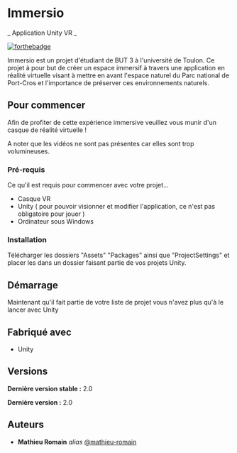 # Immersio
_ Application Unity VR _

[![forthebadge](http://forthebadge.com/images/badges/built-with-love.svg)](http://forthebadge.com)  

Immersio est un projet d'étudiant de BUT 3 à l'université de Toulon. Ce projet à pour but de créer un espace immersif à travers une application en réalité virtuelle visant à mettre en avant l'espace naturel du Parc national de Port-Cros et l'importance de préserver ces environnements naturels.

## Pour commencer

Afin de profiter de cette expérience immersive veuillez vous munir d'un casque de réalité virtuelle !

A noter que les vidéos ne sont pas présentes car elles sont trop volumineuses.

### Pré-requis

Ce qu'il est requis pour commencer avec votre projet...

- Casque VR
- Unity ( pour pouvoir visionner et modifier l'application, ce n'est pas obligatoire pour jouer )
- Ordinateur sous Windows

### Installation

Télécharger les dossiers "Assets" "Packages" ainsi que "ProjectSettings" et placer les dans un dossier faisant partie de vos projets Unity.

## Démarrage

Maintenant qu'il fait partie de votre liste de projet vous n'avez plus qu'à le lancer avec Unity

## Fabriqué avec

* Unity

## Versions

**Dernière version stable :** 2.0

**Dernière version :** 2.0

## Auteurs

* **Mathieu Romain** _alias_ [@mathieu-romain](https://github.com/mathieu-romain)
